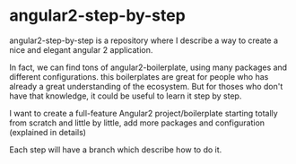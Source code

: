 # angular2-step-by-step
angular2-step-by-step is a repository where I describe a way to create a nice and elegant angular 2 application.

In fact, we can find tons of angular2-boilerplate, using many packages and different configurations. this boilerplates are great for people who has already a great understanding of the ecosystem.
But for thoses who don't have that knowledge, it could be useful to learn it step by step.

I want to create a full-feature Angular2 project/boilerplate starting totally from scratch and little by little, add more packages and configuration (explained in details)

Each step will have a branch which describe how to do it.

